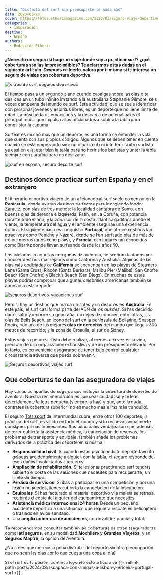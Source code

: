 ```yaml
---
title: "Disfruta del surf sin preocuparte de nada más"
date: 2020-03-24
cover: https://fotos.etheriamagazine.com/2020/03/seguro-viaje-deportivo.jpg
categories: 
  - inspiración
destino: 
  - España
authors: 
  - Redacción Etheria
---
```


**¿Necesito un seguro si hago un viaje donde voy a practicar surf? ¿qué coberturas son 
las imprescindibles? Te aclaramos estas dudas en el siguiente artículo. Después de 
leerlo, valora por ti misma si te interesa un seguro de viajes con cobertura 
deportiva.** 

![viajes de surf, seguros deportivos](https://fotos.etheriamagazine.com/2020/03/seguro-viaje-surf.jpg "Los viajes para practicar surf son cada vez más populares. © PB")

El tiempo pasa a un segundo plano cuando cabalgas sobre las olas o te deslizas en un 
tubo infinito imitando a la australiana Stephanie Gilmore, seis veces campeona del mundo 
de surf. Esta actividad, que se suele identificar con personas jóvenes y espíritus 
libres, es un deporte que no tiene límite de edad. La búsqueda de emociones y la 
descarga de adrenalina es el principal motor que impulsa a los aficionados a subir a la 
tabla para conquistar la espuma. 

Surfear es mucho más que un deporte, es una forma de entender la vida que cuenta con sus 
propios códigos. Algunos que se deben tener en cuenta cuando se está empezando son: no 
robar la ola ni interferir si otro surfista ya está en ella, atar bien la tabla para no 
herir a los bañistas y untar la tabla siempre con parafina para no deslizarte. 

![surf en espana, seguro deporte surf](https://fotos.etheriamagazine.com/2020/03/seguro-viaje-surf-australia.jpg "Tanto España como Portugal cuenta con excelentes destinos surferos. © P.B.")

## Destinos donde practicar surf en España y en el extranjero

El itinerario deportivo-viajero de un aficionado al surf suele comenzar en la 
**Península**, donde existen destinos perfectos para ir cogiendo fondo: Zarautz, con 
olas de tres metros; la localidad cántabra de Somo, con buenas olas de derecha e 
izquierda; Patín, en La Coruña, con potencial durante todo el año; y la zona sur de la 
costa atlántica gaditana donde el viento, la temperatura del agua y el ambiente aseguran 
una experiencia óptima. El siguiente paso es conquistar **Portugal**, que ofrece 
destinos tan atractivos como Peniche y Nazaré, donde se han surfeado olas de más de 
treinta metros (unos ocho pisos), y **Francia**, con lugares tan conocidos como Biarritz 
donde llevan surfeando desde los años 50. 

Los iniciados, o aquellos con ganas de aventura, se sentirán tentados por conocer 
destinos más lejanos como California y Australia. Algunas de las olas más codiciadas de 
**California** se encuentran en las playas de Steamers Lane (Santa Cruz), Rincón (Santa 
Bárbara), Malibu Pier (Malibu), San Onofre Beach (San Onofre) y Black’s Beach (San 
Diego). En muchas de estas playas podrás comprobar que algunas _celebrities_ americanas 
también se apuntan a este deporte. 

![seguros deportivos, vacaciones surf](https://fotos.etheriamagazine.com/2020/03/seguro-viaje-deportivo.jpg "California y Australia, los dos destinos surferos más deseados. © P.B.")

Pero si hay un destino que marca un antes y un después es **Australia**. En este país, 
el surf casi forma parte del ADN de los _aussies_. Si has decidido dar el salto y 
recorrer su geografía, no dejes de conocer, entre otras, las olas de Bells Beach, un 
icono del surf en la península de Bellarine; Snapper Rocks, con una de las mejores 
**olas de derechas** del mundo que llega a 300 metros de recorrido; y la zona de 
Cronulla, al sur de Sídney. 

Estos viajes que un surfista debe realizar, al menos una vez en la vida, precisan de una 
organización exhaustiva y de un presupuesto elevado. Por lo tanto, es conveniente 
asegurarse de tener bajo control cualquier circunstancia adversa que pueda sobrevenir. 

![Seguros deportivos, viajes surf](https://fotos.etheriamagazine.com/2020/03/seguro-viaje-surf-1.jpg "Aprovecha las vacaciones para practicar surf. © P.B.")

## Qué coberturas te dan las aseguradora de viajes

Hay varias compañías de seguros que incluyen la cobertura de deportes de aventura. 
Nuestra recomendación es que seas cuidadoso y te leas detenidamente la letra pequeña 
(siempre la hay) y que, ante la duda, contrates la cobertura superior (no es mucho más e 
irás más tranquilo). 

El seguro 
[Totalsport](https://www.intermundial.es/afiliados/seguros-de-viaje?tduid=ffe016af24240d209d907c9872dd27dc&utm_source=Tradedoubler&utm_medium=1&utm_campaign=General&utm_content=3132464&utm_term=23930012) 
de Intermundial cubre, entre otros 100 deportes, la práctica del surf, es válido en todo 
el mundo y si lo renuevas anualmente consigues primas interesantes. Sus principales 
ventajas son que, además de tener cubierta la asistencia médica, la cancelación de 
reservas, los problemas de transporte y equipaje, también añade los problemas derivados 
de la práctica del deporte en sí misma: 

- **Responsabilidad civil**. Si cuando estás practicando tu deporte favorito golpeas accidentalmente a alguien con la tabla, el seguro responde de esos daños involuntarios a terceros.
- **Ampliación de rehabilitación**. Si te lesionas practicando surf tendrás cubierto el coste de las sesiones que necesites para recuperarte, sin límite de tiempo.
- **Pérdida de servicios**. Si ibas a participar en una competición y por una lesión no puedes, tienes cubierta la cancelación de la inscripción.
- **Equipajes**. Si has facturado el material deportivo y la maleta se retrasa, recibirás el coste del alquiler del equipamiento que necesites.
- **Asistencia médica internacional 24 horas**. Desde un pequeño accidente deportivo a una situación que requiera rescate en helicóptero o traslado en avión sanitario.
- Una **amplia cobertura de accidentes**, con invalidez parcial y total.

Te recomendamos consultar también las coberturas de otras aseguradoras como **Iati 
seguros**, en su modalidad **Mochilero** y **Grandes Viajeros**, y en **Seguros 
Mapfre**, la opción de Aventura. 

¿No crees que merece la pena disfrutar del deporte sin otra preocupación que no sean las 
olas por lo que cuesta una copa al día? 

Si el surf es tu pasión, continúa leyendo este artículo de {{< reflink 
path=posts/2024/08/escapada-con-amigas-a-lisboa-y-ericeira-portugal-surf >}}.
